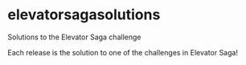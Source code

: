 # elevatorsagasolutions
Solutions to the Elevator Saga challenge

Each release is the solution to one of the challenges in Elevator Saga!
